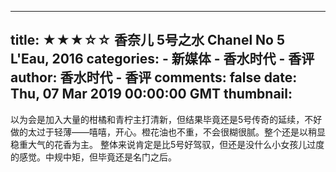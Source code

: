 
---
title: ★★★☆☆ 香奈儿 5号之水 Chanel No 5 L'Eau, 2016
categories: 
    - 新媒体
    - 香水时代 - 香评
author: 香水时代 - 香评
comments: false
date: Thu, 07 Mar 2019 00:00:00 GMT
thumbnail: 
---

<div>   
以为会是加入大量的柑橘和青柠主打清新，但结果毕竟还是5号传奇的延续，不好做的太过于轻薄——嘻嘻，开心。橙花油也不重，不会很糊很腻。整个还是以稍显稳重大气的花香为主。
整体来说肯定是比5号好驾驭，但还是没什么小女孩儿过度的感觉。中规中矩，但毕竟还是名门之后。  
</div>
            